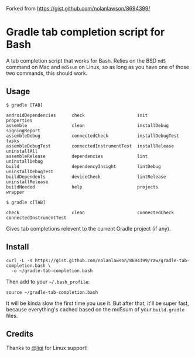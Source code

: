 
Forked from https://gist.github.com/nolanlawson/8694399/

Gradle tab completion script for Bash
====================

A tab completion script that works for Bash.  Relies on the BSD `md5` command on Mac and `md5sum` on Linux, so as long as you have one of those two commands, this should work.

Usage
-----

    $ gradle [TAB]

```
androidDependencies      check                    init                     properties
assemble                 clean                    installDebug             signingReport
assembleDebug            connectedCheck           installDebugTest         tasks
assembleDebugTest        connectedInstrumentTest  installRelease           uninstallAll
assembleRelease          dependencies             lint                     uninstallDebug
build                    dependencyInsight        lintDebug                uninstallDebugTest
buildDependents          deviceCheck              lintRelease              uninstallRelease
buildNeeded              help                     projects                 wrapper
```

    $ gradle c[TAB]

```
check                    clean                    connectedCheck           connectedInstrumentTest
```

Gives tab completions relevent to the current Gradle project (if any).

Install
--------

```
curl -L -s https://gist.github.com/nolanlawson/8694399/raw/gradle-tab-completion.bash \
  -o ~/gradle-tab-completion.bash
```

Then add to your `~/.bash_profile`:

```
source ~/gradle-tab-completion.bash
```

It will be kinda slow the first time you use it. But after that, it'll be super fast, because everything's cached based on the md5sum of your ```build.gradle``` files.


Credits
------

Thanks to [@ligi](https://github.com/ligi) for Linux support!
